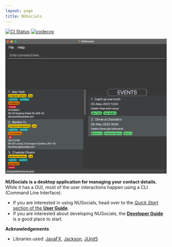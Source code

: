 ```yaml
---
layout: page
title: NUSocials
---
```


[![CI Status](https://github.com/AY2122S2-CS2103T-W11-1/tp//workflows/Java%20CI/badge.svg)](https://github.com/AY2122S2-CS2103T-W11-1/tp/actions)
[![codecov](https://codecov.io/gh/AY2122S2-CS2103T-W11-1/tp/branch/master/graph/badge.svg?token=EQL5RQUWFN)](https://codecov.io/gh/AY2122S2-CS2103T-W11-1/tp)

![Ui](images/Ui.png)

**NUSocials is a desktop application for managing your contact details.** While it has a GUI, most of the user interactions happen using a CLI (Command Line Interface).

* If you are interested in using NUSocials, head over to the [_Quick Start_ section of the **User Guide**](UserGuide.html#quick-start).
* If you are interested about developing NUSocials, the [**Developer Guide**](DeveloperGuide.html) is a good place to start.


**Acknowledgements**

* Libraries used: [JavaFX](https://openjfx.io/), [Jackson](https://github.com/FasterXML/jackson), [JUnit5](https://github.com/junit-team/junit5)
